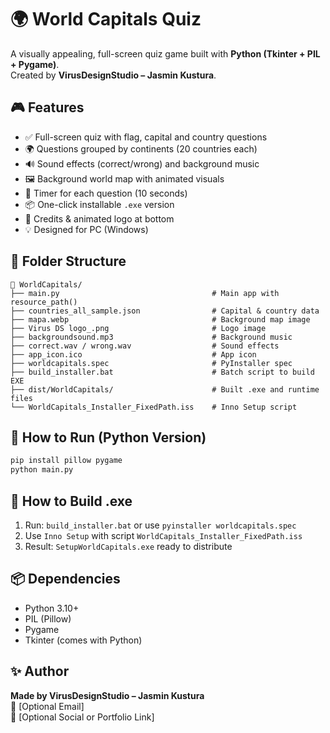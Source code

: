 
# 🌍 World Capitals Quiz

A visually appealing, full-screen quiz game built with **Python (Tkinter + PIL + Pygame)**.  
Created by **VirusDesignStudio – Jasmin Kustura**.

## 🎮 Features

- ✅ Full-screen quiz with flag, capital and country questions
- 🌍 Questions grouped by continents (20 countries each)
- 🔊 Sound effects (correct/wrong) and background music
- 🖼️ Background world map with animated visuals
- 🧠 Timer for each question (10 seconds)
- 📦 One-click installable `.exe` version
- 📌 Credits & animated logo at bottom
- 💡 Designed for PC (Windows)

## 📁 Folder Structure

```
📁 WorldCapitals/
├── main.py                                  # Main app with resource_path()
├── countries_all_sample.json                # Capital & country data
├── mapa.webp                                # Background map image
├── Virus DS logo_.png                       # Logo image
├── backgroundsound.mp3                      # Background music
├── correct.wav / wrong.wav                  # Sound effects
├── app_icon.ico                             # App icon
├── worldcapitals.spec                       # PyInstaller spec
├── build_installer.bat                      # Batch script to build EXE
├── dist/WorldCapitals/                      # Built .exe and runtime files
└── WorldCapitals_Installer_FixedPath.iss    # Inno Setup script
```

## 🚀 How to Run (Python Version)

```bash
pip install pillow pygame
python main.py
```

## 🔧 How to Build .exe

1. Run: `build_installer.bat` or use `pyinstaller worldcapitals.spec`
2. Use `Inno Setup` with script `WorldCapitals_Installer_FixedPath.iss`
3. Result: `SetupWorldCapitals.exe` ready to distribute

## 📦 Dependencies

- Python 3.10+
- PIL (Pillow)
- Pygame
- Tkinter (comes with Python)

## ✨ Author

**Made by VirusDesignStudio – Jasmin Kustura**  
📧 [Optional Email]  
🔗 [Optional Social or Portfolio Link]

